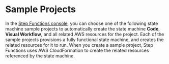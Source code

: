 # Sample Projects<a name="create-sample-projects"></a>

In the [Step Functions console](https://console.aws.amazon.com/states/home?region=us-east-1#/), you can choose one of the following state machine sample projects to automatically create the state machine **Code**, **Visual Workflow**, and all related AWS resources for the project\. Each of the sample projects provisions a fully functional state machine, and creates the related resources for it to run\. When you create a sample project, Step Functions uses AWS CloudFormation to create the related resources referenced by the state machine\.

